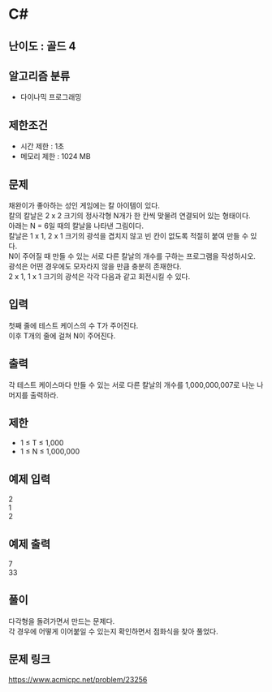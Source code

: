 # C#

## 난이도 : 골드 4

## 알고리즘 분류
  - 다이나믹 프로그래밍

## 제한조건
  - 시간 제한 : 1초
  - 메모리 제한 : 1024 MB

## 문제
채완이가 좋아하는 성인 게임에는 칼 아이템이 있다.<br/>
칼의 칼날은 2 x 2 크기의 정사각형 N개가 한 칸씩 맞물려 연결되어 있는 형태이다.<br/>
아래는 N = 6일 때의 칼날을 나타낸 그림이다.<br/>
칼날은 1 x 1, 2 x 1 크기의 광석을 겹치지 않고 빈 칸이 없도록 적절히 붙여 만들 수 있다.<br/>
N이 주어질 때 만들 수 있는 서로 다른 칼날의 개수를 구하는 프로그램을 작성하시오.<br/>
광석은 어떤 경우에도 모자라지 않을 만큼 충분히 존재한다.<br/>
2 x 1, 1 x 1 크기의 광석은 각각 다음과 같고 회전시킬 수 있다.<br/>

## 입력
첫째 줄에 테스트 케이스의 수 T가 주어진다.<br/>
이후 T개의 줄에 걸쳐 N이 주어진다.<br/>

## 출력
각 테스트 케이스마다 만들 수 있는 서로 다른 칼날의 개수를 1,000,000,007로 나눈 나머지를 출력하라.<br/>

## 제한
  - 1 ≤ T ≤ 1,000
  - 1 ≤ N ≤ 1,000,000

## 예제 입력
2<br/>
1<br/>
2<br/>

## 예제 출력
7<br/>
33<br/>

## 풀이
다각형을 돌려가면서 만드는 문제다.<br/>
각 경우에 어떻게 이어붙일 수 있는지 확인하면서 점화식을 찾아 풀었다.<br/>


## 문제 링크
https://www.acmicpc.net/problem/23256